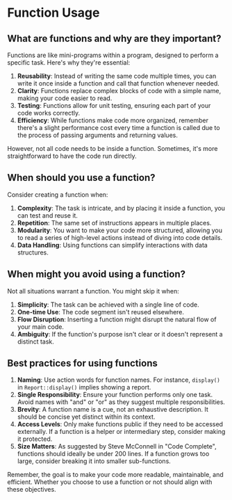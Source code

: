 # Function Usage

## What are functions and why are they important?

Functions are like mini-programs within a program, designed to perform a specific task. Here's why
they're essential:

1. **Reusability**: Instead of writing the same code multiple times, you can write it once inside a
   function and call that function whenever needed.
2. **Clarity**: Functions replace complex blocks of code with a simple name, making your code easier
   to read.
3. **Testing**: Functions allow for unit testing, ensuring each part of your code works correctly.
4. **Efficiency**: While functions make code more organized, remember there's a slight performance
   cost every time a function is called due to the process of passing arguments and returning
   values.

However, not all code needs to be inside a function. Sometimes, it's more straightforward to have
the code run directly.

## When should you use a function?

Consider creating a function when:

1. **Complexity**: The task is intricate, and by placing it inside a function, you can test and
   reuse it.
2. **Repetition**: The same set of instructions appears in multiple places.
3. **Modularity**: You want to make your code more structured, allowing you to read a series of
   high-level actions instead of diving into code details.
4. **Data Handling**: Using functions can simplify interactions with data structures.

## When might you avoid using a function?

Not all situations warrant a function. You might skip it when:

1. **Simplicity**: The task can be achieved with a single line of code.
2. **One-time Use**: The code segment isn't reused elsewhere.
3. **Flow Disruption**: Inserting a function might disrupt the natural flow of your main code.
4. **Ambiguity**: If the function's purpose isn't clear or it doesn't represent a distinct task.

## Best practices for using functions

1. **Naming**: Use action words for function names. For instance, `display()` in `Report::display()`
   implies showing a report.
2. **Single Responsibility**: Ensure your function performs only one task. Avoid names with "and" or
   "or" as they suggest multiple responsibilities.
3. **Brevity**: A function name is a cue, not an exhaustive description. It should be concise yet
   distinct within its context.
4. **Access Levels**: Only make functions public if they need to be accessed externally. If a
   function is a helper or intermediary step, consider making it protected.
5. **Size Matters**: As suggested by Steve McConnell in "Code Complete", functions should ideally be
   under 200 lines. If a function grows too large, consider breaking it into smaller sub-functions.

Remember, the goal is to make your code more readable, maintainable, and efficient. Whether you
choose to use a function or not should align with these objectives.

<!-- DSG/ChatGPT 7/23/2023 -->
